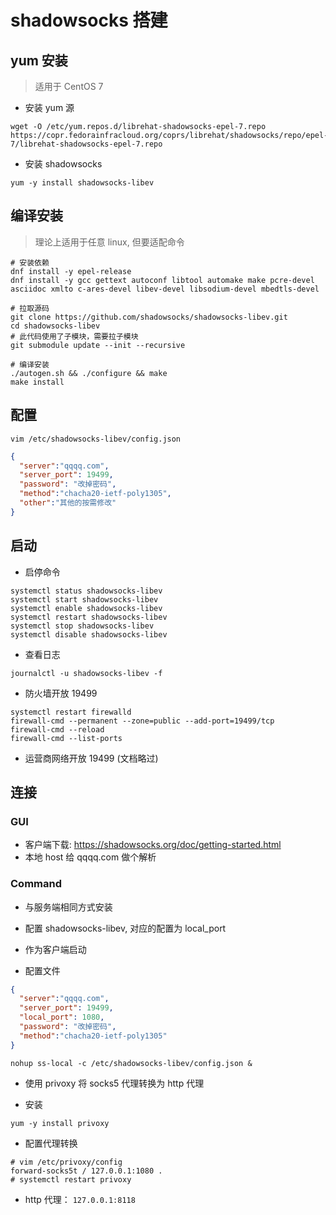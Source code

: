 # shadowsocks 搭建


## yum 安装

> 适用于 CentOS 7

- 安装 yum 源

```shell
wget -O /etc/yum.repos.d/librehat-shadowsocks-epel-7.repo https://copr.fedorainfracloud.org/coprs/librehat/shadowsocks/repo/epel-7/librehat-shadowsocks-epel-7.repo
```

- 安装 shadowsocks

```shell
yum -y install shadowsocks-libev
```


## 编译安装

> 理论上适用于任意 linux, 但要适配命令

```shell
# 安装依赖
dnf install -y epel-release
dnf install -y gcc gettext autoconf libtool automake make pcre-devel asciidoc xmlto c-ares-devel libev-devel libsodium-devel mbedtls-devel

# 拉取源码
git clone https://github.com/shadowsocks/shadowsocks-libev.git
cd shadowsocks-libev
# 此代码使用了子模块，需要拉子模块
git submodule update --init --recursive

# 编译安装
./autogen.sh && ./configure && make
make install
```


## 配置

```shell
vim /etc/shadowsocks-libev/config.json
```

```json
{
  "server":"qqqq.com",
  "server_port": 19499,
  "password": "改掉密码",
  "method":"chacha20-ietf-poly1305",
  "other":"其他的按需修改"
}
```

## 启动

- 启停命令

```shell
systemctl status shadowsocks-libev
systemctl start shadowsocks-libev
systemctl enable shadowsocks-libev
systemctl restart shadowsocks-libev
systemctl stop shadowsocks-libev
systemctl disable shadowsocks-libev
```

- 查看日志

```shell
journalctl -u shadowsocks-libev -f
```

- 防火墙开放 19499

```shell
systemctl restart firewalld
firewall-cmd --permanent --zone=public --add-port=19499/tcp
firewall-cmd --reload
firewall-cmd --list-ports
```

- 运营商网络开放 19499 (文档略过)


## 连接


### GUI

- 客户端下载: https://shadowsocks.org/doc/getting-started.html
- 本地 host 给 qqqq.com 做个解析


### Command

- 与服务端相同方式安装
- 配置 shadowsocks-libev, 对应的配置为 local_port
- 作为客户端启动

- 配置文件

```json
{
  "server":"qqqq.com",
  "server_port": 19499,
  "local_port": 1080,
  "password": "改掉密码",
  "method":"chacha20-ietf-poly1305"
}
```


```shell
nohup ss-local -c /etc/shadowsocks-libev/config.json &
```


- 使用 privoxy 将 socks5 代理转换为 http 代理

- 安装
```shell
yum -y install privoxy
```

- 配置代理转换
```shell
# vim /etc/privoxy/config
forward-socks5t / 127.0.0.1:1080 .
# systemctl restart privoxy
```

- http 代理： `127.0.0.1:8118`
